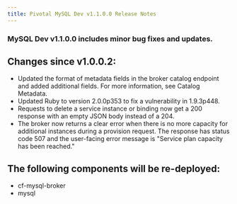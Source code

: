 ```yaml
---
title: Pivotal MySQL Dev v1.1.0.0 Release Notes
---
```


### MySQL Dev v1.1.0.0 includes minor bug fixes and updates.

## Changes since v1.0.0.2:

* Updated the format of metadata fields in the broker catalog endpoint and added
additional fields. For more information, see Catalog Metadata.
* Updated Ruby to version 2.0.0p353 to fix a vulnerability in 1.9.3p448.
* Requests to delete a service instance or binding now get a 200 response with an empty
JSON body instead of a 204.
* The broker now returns a clear error when there is no more capacity for additional
instances during a provision request. The response has status code 507 and the
user-facing error message is "Service plan capacity has been reached."

## The following components will be re-deployed:
* cf-mysql-broker
* mysql
